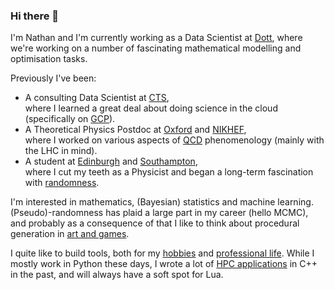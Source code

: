 ### Hi there 👋 

I'm Nathan and I'm currently working as a Data Scientist at [Dott](http://ridedott.com), where
we're working on a number of fascinating mathematical modelling and
optimisation tasks.

Previously I've been:
 - A consulting Data Scientist at [CTS](https://cts.co/en-gb/),  
   where I learned a great deal about doing science in the cloud
   (specifically on [GCP](https://cloud.google.com/)).
 - A Theoretical Physics Postdoc at [Oxford](https://www2.physics.ox.ac.uk/research/rudolf-peierls-centre-for-theoretical-physics) and [NIKHEF](https://www.nikhef.nl/),  
   where I worked on various aspects of [QCD](https://en.wikipedia.org/wiki/Quantum_chromodynamics) phenomenology (mainly with the LHC in mind).
 - A student at [Edinburgh](https://www.ed.ac.uk/) and
   [Southampton](https://www.southampton.ac.uk/),  
   where I cut my teeth as a Physicist and began a long-term
   fascination with
   [randomness](https://en.wikipedia.org/wiki/Monte_Carlo_method).

I'm interested in mathematics, (Bayesian) statistics and machine learning.
(Pseudo)-randomness has plaid a large part in my career (hello MCMC), and
probably as a consequence of that I like to think about procedural generation in
[art and games](https://github.com/nhartland/forma).

I quite like to build tools, both for my [hobbies](https://github.com/nhartland/love-build) and [professional life](https://github.com/nhartland/dashengine).  While I
mostly work in Python these days, I wrote a lot of [HPC
applications](https://github.com/nhartland/apfelgrid) in C++ in
the past, and will always have a soft spot for Lua.
